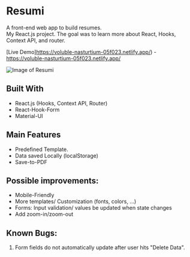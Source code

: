 # Resumi

A front-end web app to build resumes.<br/>
My React.js project. The goal was to learn more about React, Hooks, Context API, and router.

[Live Demo]https://voluble-nasturtium-05f023.netlify.app/) - https://voluble-nasturtium-05f023.netlify.app/


![Image of Resumi](https://github.com/lucasmrl/resumi/blob/master/resumi-screenshot.png?raw=true)

## Built With

* React.js (Hooks, Context API, Router)
* React-Hook-Form
* Material-UI

## Main Features

* Predefined Template.
* Data saved Locally (localStorage)
* Save-to-PDF

## Possible improvements:

* Mobile-Friendly
* More templates/ Customization (fonts, colors, ...)
* Forms: Input validation/ values be updated when state changes
* Add zoom-in/zoom-out

## Known Bugs:

1. Form fields do not automatically update after user hits "Delete Data".

